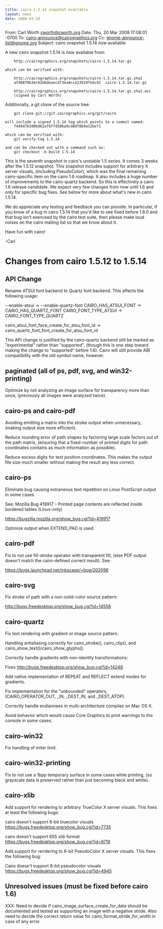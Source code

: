 ```yaml
---
title: cairo 1.5.14 snapshot available
layout: news
date: 2008-03-20
---
```


From: Carl Worth <cworth@cworth.org>
Date: Thu, 20 Mar 2008 17:08:01 -0700
To: cairo-announce@cairographics.org
Cc: gnome-announce-list@gnome.org
Subject: cairo snapshot 1.5.14 now available

A new cairo snapshot 1.5.14 is now available from:

        http://cairographics.org/snapshots/cairo-1.5.14.tar.gz

    which can be verified with:

        http://cairographics.org/snapshots/cairo-1.5.14.tar.gz.sha1
        af40870b3ec62bbdeaecdf3ea4cce23919fedc42  cairo-1.5.14.tar.gz

        http://cairographics.org/snapshots/cairo-1.5.14.tar.gz.sha1.asc
        (signed by Carl Worth)

  Additionally, a git clone of the source tree:

        git clone git://git.cairographics.org/git/cairo

    will include a signed 1.5.14 tag which points to a commit named:
        f4d4d7b3d0bd62af6ffd50ba9cd8df0b9a12be71

    which can be verified with:
        git verify-tag 1.5.14

    and can be checked out with a command such as:
        git checkout -b build 1.5.14

This is the seventh snapshot in cairo's unstable 1.5 series. It comes
3 weeks after the 1.5.12 snapshot. This snapshot includes support for
arbitrary X server visuals, (including PseudoColor), which was the
final remaining cairo-specific item on the cairo 1.6 roadmap. It also
includes a huge number of improvements to the cairo-quartz backend. So
this is effectively a cairo 1.6 release candidate. We expect very few
changes from now until 1.6 and only for specific bug fixes. See below
for more about what's new in cairo 1.5.14.

We do appreciate any testing and feedback you can provide. In
particular, if you know of a bug in cairo 1.5.14 that you'd like to
see fixed before 1.6.0 and that bug isn't exercised by the cairo test
suite, then please make loud noises on the cairo mailing list so that
we know about it.

Have fun with cairo!

-Carl

Changes from cairo 1.5.12 to 1.5.14
===================================

API Change
----------
Rename ATSUI font backend to Quartz font backend. This affects the
following usage:

--enable-atsui		-> --enable-quartz-font
CAIRO_HAS_ATSUI_FONT 	-> CAIRO_HAS_QUARTZ_FONT
CAIRO_FONT_TYPE_ATSUI	-> CAIRO_FONT_TYPE_QUARTZ

cairo_atsui_font_face_create_for_atsu_font_id ->
cairo_quartz_font_font_create_for_atsu_font_id

This API change is justified by the cairo-quartz backend still be
marked as "experimental" rather than "supported", (though this is one
step toward making the change to "supported" before 1.6). Cairo will
still provide ABI compatibility with the old symbol name, however.

paginated (all of ps, pdf, svg, and win32-printing)
---------------------------------------------------
Optimize by not analyzing an image surface for transparency more than
once, (previously all images were analyzed twice).

cairo-ps and cairo-pdf
----------------------
Avoiding emitting a matrix into the stroke output when unnecessary,
(making output size more efficient).

Reduce rounding error of path shapes by factoring large scale factors
out of the path matrix, (ensuring that a fixed-number of printed
digits for path coordinates contains as much information as possible).

Reduce excess digits for text position coordinates. This makes the
output file size much smaller without making the result any less
correct.

cairo-ps
--------
Eliminate bug causing extraneous text repetition on Linux PostScript
output in some cases.

See: Mozilla Bug 419917 – Printed page contents are reflected
inside bordered tables (Linux-only)

https://bugzilla.mozilla.org/show_bug.cgi?id=419917

Optimize output when EXTEND_PAD is used.

cairo-pdf
---------
Fix to not use fill-stroke operator with transparent fill, (else PDF
output doesn't match the cairo-defined correct result). See:

https://bugs.launchpad.net/inkscape/+bug/202096

cairo-svg
---------
Fix stroke of path with a non-solid-color source pattern:

http://bugs.freedesktop.org/show_bug.cgi?id=14556

cairo-quartz
------------
Fix text rendering with gradient or image source pattern.

Handling antialiasing correctly for cairo_stroke(), cairo_clip(), and
cairo_show_text()/cairo_show_glyphs().

Correctly handle gradients with non-identity transformations:

Fixes http://bugs.freedesktop.org/show_bug.cgi?id=14248

Add native implementation of REPEAT and REFLECT extend modes for
gradients.

Fix implementation for the "unbounded" operators, (CAIRO_OPERATOR_OUT,
_IN, _DEST_IN, and _DEST_ATOP).

Correctly handle endiannees in multi-architecture compiles on Mac OS
X.

Avoid behavior which would cause Core Graphics to print warnings to
the console in some cases.

cairo-win32
-----------
Fix handling of miter limit.

cairo-win32-printing
--------------------
Fix to not use a 1bpp temporary surface in some cases while printing,
(so grayscale data is preserved rather than just becoming black and
white).

cairo-xlib
----------
Add support for rendering to arbitrary TrueColor X server
visuals. This fixes at least the following bugs:

cairo doesn't support 8-bit truecolor visuals
https://bugs.freedesktop.org/show_bug.cgi?id=7735

cairo doesn't support 655 xlib format
https://bugs.freedesktop.org/show_bug.cgi?id=9719

Add support for rendering to 8-bit PseudoColor X server visuals. This
fixes the following bug:

Cairo doesn't support 8-bit pseudocolor visuals
https://bugs.freedesktop.org/show_bug.cgi?id=4945

Unresolved issues (must be fixed before cairo 1.6)
--------------------------------------------------
XXX: Need to decide if cairo_image_surface_create_for_data should be
documented and tested as supporting an image with a negative
stride. Also need to decide the correct return value for
cairo_format_stride_for_width in case of any error.

